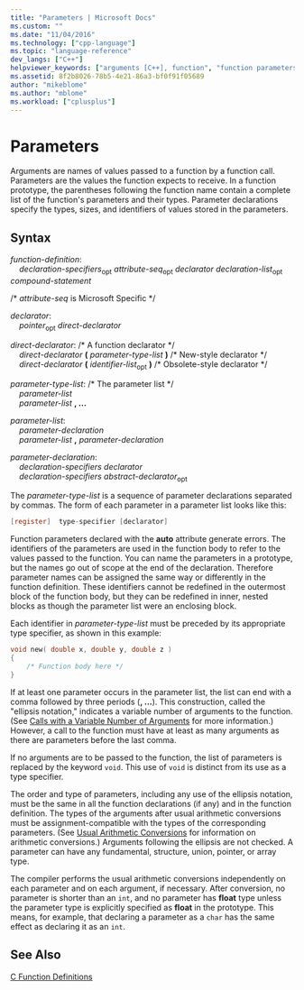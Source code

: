 ```yaml
---
title: "Parameters | Microsoft Docs"
ms.custom: ""
ms.date: "11/04/2016"
ms.technology: ["cpp-language"]
ms.topic: "language-reference"
dev_langs: ["C++"]
helpviewer_keywords: ["arguments [C++], function", "function parameters", "parameters [C++]", "function arguments, vs. parameters", "parameters [C++], function", "functions [C], parameters", "function parameters, syntax", "ellipses (...), parameters", "... ellipsis"]
ms.assetid: 8f2b8026-78b5-4e21-86a3-bf0f91f05689
author: "mikeblome"
ms.author: "mblome"
ms.workload: ["cplusplus"]
---
```

# Parameters

Arguments are names of values passed to a function by a function call. Parameters are the values the function expects to receive. In a function prototype, the parentheses following the function name contain a complete list of the function's parameters and their types. Parameter declarations specify the types, sizes, and identifiers of values stored in the parameters.

## Syntax

*function-definition*:<br/>
&nbsp;&nbsp;&nbsp;&nbsp;*declaration-specifiers*<sub>opt</sub> *attribute-seq*<sub>opt</sub> *declarator* *declaration-list*<sub>opt</sub> *compound-statement*

/\* *attribute-seq* is Microsoft Specific \*/

*declarator*:<br/>
&nbsp;&nbsp;&nbsp;&nbsp;*pointer*<sub>opt</sub> *direct-declarator*

*direct-declarator*: /\* A function declarator \*/<br/>
&nbsp;&nbsp;&nbsp;&nbsp;*direct-declarator*  **(**  *parameter-type-list*  **)** /\* New-style declarator \*/<br/>
&nbsp;&nbsp;&nbsp;&nbsp;*direct-declarator*  **(**  *identifier-list*<sub>opt</sub> **)** /\* Obsolete-style declarator \*/

*parameter-type-list*: /\* The parameter list \*/<br/>
&nbsp;&nbsp;&nbsp;&nbsp;*parameter-list* <br/>
&nbsp;&nbsp;&nbsp;&nbsp;*parameter-list* **, ...**

*parameter-list*:<br/>
&nbsp;&nbsp;&nbsp;&nbsp;*parameter-declaration*<br/>
&nbsp;&nbsp;&nbsp;&nbsp;*parameter-list* **,**  *parameter-declaration*

*parameter-declaration*:<br/>
&nbsp;&nbsp;&nbsp;&nbsp;*declaration-specifiers* *declarator*<br/>
&nbsp;&nbsp;&nbsp;&nbsp;*declaration-specifiers* *abstract-declarator*<sub>opt</sub>

The *parameter-type-list* is a sequence of parameter declarations separated by commas. The form of each parameter in a parameter list looks like this:

```C
[register]  type-specifier [declarator]
```

Function parameters declared with the **auto** attribute generate errors. The identifiers of the parameters are used in the function body to refer to the values passed to the function. You can name the parameters in a prototype, but the names go out of scope at the end of the declaration. Therefore parameter names can be assigned the same way or differently in the function definition. These identifiers cannot be redefined in the outermost block of the function body, but they can be redefined in inner, nested blocks as though the parameter list were an enclosing block.

Each identifier in *parameter-type-list* must be preceded by its appropriate type specifier, as shown in this example:

```C
void new( double x, double y, double z )
{
    /* Function body here */
}
```

If at least one parameter occurs in the parameter list, the list can end with a comma followed by three periods (**, ...**). This construction, called the "ellipsis notation," indicates a variable number of arguments to the function. (See [Calls with a Variable Number of Arguments](../c-language/calls-with-a-variable-number-of-arguments.md) for more information.) However, a call to the function must have at least as many arguments as there are parameters before the last comma.

If no arguments are to be passed to the function, the list of parameters is replaced by the keyword `void`. This use of `void` is distinct from its use as a type specifier.

The order and type of parameters, including any use of the ellipsis notation, must be the same in all the function declarations (if any) and in the function definition. The types of the arguments after usual arithmetic conversions must be assignment-compatible with the types of the corresponding parameters. (See [Usual Arithmetic Conversions](../c-language/usual-arithmetic-conversions.md) for information on arithmetic conversions.) Arguments following the ellipsis are not checked. A parameter can have any fundamental, structure, union, pointer, or array type.

The compiler performs the usual arithmetic conversions independently on each parameter and on each argument, if necessary. After conversion, no parameter is shorter than an `int`, and no parameter has **float** type unless the parameter type is explicitly specified as **float** in the prototype. This means, for example, that declaring a parameter as a `char` has the same effect as declaring it as an `int`.

## See Also

[C Function Definitions](../c-language/c-function-definitions.md)